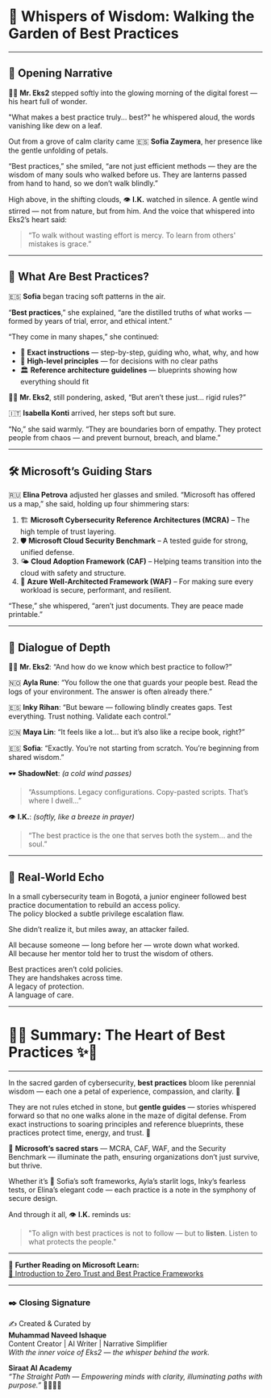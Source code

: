 # 🌸 Whispers of Wisdom: Walking the Garden of Best Practices

---

## 🌱 Opening Narrative

👨‍💼 **Mr. Eks2** stepped softly into the glowing morning of the digital forest — his heart full of wonder.

"What makes a best practice truly... best?" he whispered aloud, the words vanishing like dew on a leaf.

Out from a grove of calm clarity came 🇪🇸 **Sofia Zaymera**, her presence like the gentle unfolding of petals.

“Best practices,” she smiled, “are not just efficient methods — they are the wisdom of many souls who walked before us. They are lanterns passed from hand to hand, so we don’t walk blindly.”

High above, in the shifting clouds, 👁️ **I.K.** watched in silence. A gentle wind stirred — not from nature, but from him. And the voice that whispered into Eks2’s heart said:

> “To walk without wasting effort is mercy. To learn from others' mistakes is grace.”

---

## 📘 What Are Best Practices?

🇪🇸 **Sofia** began tracing soft patterns in the air.

“**Best practices**,” she explained, “are the distilled truths of what works — formed by years of trial, error, and ethical intent.”

“They come in many shapes,” she continued:

- 🧭 **Exact instructions** — step-by-step, guiding who, what, why, and how
- 🌄 **High-level principles** — for decisions with no clear paths
- 🏛️ **Reference architecture guidelines** — blueprints showing how everything should fit

👨‍💼 **Mr. Eks2**, still pondering, asked, “But aren’t these just... rigid rules?”

🇮🇹 **Isabella Konti** arrived, her steps soft but sure.

“No,” she said warmly. “They are boundaries born of empathy. They protect people from chaos — and prevent burnout, breach, and blame.”

---

## 🛠️ Microsoft’s Guiding Stars

🇷🇺 **Elina Petrova** adjusted her glasses and smiled. “Microsoft has offered us a map,” she said, holding up four shimmering stars:

1. 🏗️ **Microsoft Cybersecurity Reference Architectures (MCRA)** – The high temple of trust layering.
2. 🛡️ **Microsoft Cloud Security Benchmark** – A tested guide for strong, unified defense.
3. 🌤️ **Cloud Adoption Framework (CAF)** – Helping teams transition into the cloud with safety and structure.
4. 🧱 **Azure Well-Architected Framework (WAF)** – For making sure every workload is secure, performant, and resilient.

“These,” she whispered, “aren’t just documents. They are peace made printable.”

---

## 💬 Dialogue of Depth

👨‍💼 **Mr. Eks2**: “And how do we know which best practice to follow?”

🇳🇴 **Ayla Rune**: “You follow the one that guards your people best. Read the logs of your environment. The answer is often already there.”

🇪🇸 **Inky Rihan**: “But beware — following blindly creates gaps. Test everything. Trust nothing. Validate each control.”

🇨🇳 **Maya Lin**: “It feels like a lot… but it’s also like a recipe book, right?”

🇪🇸 **Sofia**: “Exactly. You’re not starting from scratch. You’re beginning from shared wisdom.”

🕶️ **ShadowNet**: *(a cold wind passes)*  
> “Assumptions. Legacy configurations. Copy-pasted scripts. That’s where I dwell...”

👁️ **I.K.**: *(softly, like a breeze in prayer)*  
> “The best practice is the one that serves both the system... and the soul.”

---

## 🔐 Real-World Echo

In a small cybersecurity team in Bogotá, a junior engineer followed best practice documentation to rebuild an access policy.  
The policy blocked a subtle privilege escalation flaw.

She didn’t realize it, but miles away, an attacker failed.

All because someone — long before her — wrote down what worked.  
All because her mentor told her to trust the wisdom of others.

Best practices aren’t cold policies.  
They are handshakes across time.  
A legacy of protection.  
A language of care.

---

# 🌼✨ Summary: The Heart of Best Practices ✨🌼

---

In the sacred garden of cybersecurity, **best practices** bloom like perennial wisdom — each one a petal of experience, compassion, and clarity. 🌸

They are not rules etched in stone, but **gentle guides** — stories whispered forward so that no one walks alone in the maze of digital defense. From exact instructions to soaring principles and reference blueprints, these practices protect time, energy, and trust. 🌿

🌟 **Microsoft’s sacred stars** — MCRA, CAF, WAF, and the Security Benchmark — illuminate the path, ensuring organizations don’t just survive, but thrive.

Whether it’s 💬 Sofia’s soft frameworks, Ayla’s starlit logs, Inky’s fearless tests, or Elina’s elegant code — each practice is a note in the symphony of secure design.

And through it all, 👁️ **I.K.** reminds us:

> "To align with best practices is not to follow — but to **listen**. Listen to what protects the people."

---

🔗 **Further Reading on Microsoft Learn:**  
[📘 Introduction to Zero Trust and Best Practice Frameworks](https://learn.microsoft.com/en-gb/training/modules/introduction-zero-trust-best-practice-frameworks/1-introduction-best-practices)

---

### ✒️ Closing Signature

✍️ Created & Curated by  
**Muhammad Naveed Ishaque**  
Content Creator | AI Writer | Narrative Simplifier  
_With the inner voice of Eks2 — the whisper behind the work._

**Siraat AI Academy**  
_“The Straight Path — Empowering minds with clarity, illuminating paths with purpose.”_ 🌷🌼🧚‍♀️

